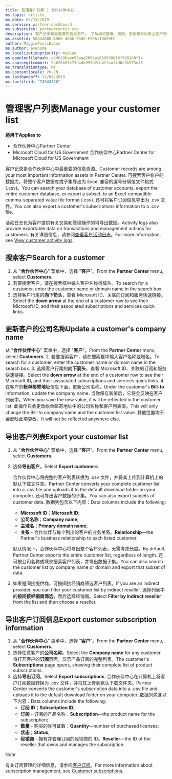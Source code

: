 ```yaml
---
title: 管理客户列表 | 合作伙伴中心
ms.topic: article
ms.date: 03/15/2019
ms.service: partner-dashboard
ms.subservice: partnercenter-csp
description: 客户记录是最重要的信息资产。 了解如何查看、搜索、更新和导出有关客户列表的信息。
ms.assetid: 58444AB8-AD6E-4686-9D4E-F9FA110A99FC
author: MaggiePucciEvans
ms.author: evansma
ms.localizationpriority: medium
ms.openlocfilehash: a5d6196aee964ad2b03a18699388f8f398169f14
ms.sourcegitcommit: 9a628b8fc73d4db995b7cb42faaf4d6c3b573e45
ms.translationtype: MT
ms.contentlocale: zh-CN
ms.lasthandoff: 12/09/2019
ms.locfileid: "74943430"
---
```

# <a name="manage-your-customer-list"></a><span data-ttu-id="549f0-104">管理客户列表</span><span class="sxs-lookup"><span data-stu-id="549f0-104">Manage your customer list</span></span>

<span data-ttu-id="549f0-105">**适用于**</span><span class="sxs-lookup"><span data-stu-id="549f0-105">**Applies to**</span></span>

-  <span data-ttu-id="549f0-106">合作伙伴中心</span><span class="sxs-lookup"><span data-stu-id="549f0-106">Partner Center</span></span>
-  <span data-ttu-id="549f0-107">Microsoft Cloud for US Government 合作伙伴中心</span><span class="sxs-lookup"><span data-stu-id="549f0-107">Partner Center for Microsoft Cloud for US Government</span></span>


<span data-ttu-id="549f0-108">客户记录是合作伙伴中心中最重要的信息资源。</span><span class="sxs-lookup"><span data-stu-id="549f0-108">Customer records are among your most important information assets in Partner Center.</span></span> <span data-ttu-id="549f0-109">可搜索客户帐户的数据库，将整个客户数据库或子集导出为 Excel 兼容的逗号分隔值文件格式 (.csv)。</span><span class="sxs-lookup"><span data-stu-id="549f0-109">You can search your database of customer accounts, export the entire customer database, or export a subset, to an Excel-compatible comma-separated value file format (.csv).</span></span> <span data-ttu-id="549f0-110">还可将客户订阅信息导出为 .csv 文件。</span><span class="sxs-lookup"><span data-stu-id="549f0-110">You can also export a customer's subscriptions information to a .csv file.</span></span>

<span data-ttu-id="549f0-111">活动日志也为客户提供有关交易和管理操作的可导出数据。</span><span class="sxs-lookup"><span data-stu-id="549f0-111">Activity logs also provide exportable data on transactions and management actions for customers.</span></span> <span data-ttu-id="549f0-112">有关详细信息，请参阅[查看客户活动日志](activity-logs.md)。</span><span class="sxs-lookup"><span data-stu-id="549f0-112">For more information, see [View customer activity logs](activity-logs.md).</span></span>


## <a name="search-for-a-customer"></a><span data-ttu-id="549f0-113">搜索客户</span><span class="sxs-lookup"><span data-stu-id="549f0-113">Search for a customer</span></span>

1.  <span data-ttu-id="549f0-114">从 "**合作伙伴中心**" 菜单中，选择 "**客户**"。</span><span class="sxs-lookup"><span data-stu-id="549f0-114">From the **Partner Center** menu, select **Customers**.</span></span>
2.  <span data-ttu-id="549f0-115">若要搜索客户，请在搜索框中输入客户名称或域名。</span><span class="sxs-lookup"><span data-stu-id="549f0-115">To search for a customer, enter the customer name or domain name in the search box.</span></span>
3.  <span data-ttu-id="549f0-116">选择客户行尾的**向下箭头**，查看 Microsoft ID、关联的订阅和服务快速链接。</span><span class="sxs-lookup"><span data-stu-id="549f0-116">Select the **down arrow** at the end of a customer row to see their Microsoft ID, and their associated subscriptions and services quick links.</span></span>

## <a name="update-a-customers-company-name"></a><span data-ttu-id="549f0-117">更新客户的公司名称</span><span class="sxs-lookup"><span data-stu-id="549f0-117">Update a customer's company name</span></span>

<span data-ttu-id="549f0-118">从 "**合作伙伴中心**" 菜单中，选择 "**客户**"。</span><span class="sxs-lookup"><span data-stu-id="549f0-118">From the **Partner Center** menu, select **Customers**.</span></span>
2.  <span data-ttu-id="549f0-119">若要搜索客户，请在搜索框中输入客户名称或域名。</span><span class="sxs-lookup"><span data-stu-id="549f0-119">To search for a customer, enter the customer name or domain name in the search box.</span></span>
3.  <span data-ttu-id="549f0-120">选择客户行尾的**向下箭头**，查看 Microsoft ID、关联的订阅和服务快速链接。</span><span class="sxs-lookup"><span data-stu-id="549f0-120">Select the **down arrow** at the end of a customer row to see their Microsoft ID, and their associated subscriptions and services quick links.</span></span>
4.  <span data-ttu-id="549f0-121">在客户的**帐单邮寄地址**信息下面，更新公司名称。</span><span class="sxs-lookup"><span data-stu-id="549f0-121">Under the customer's **Bill-to** information, update the company name.</span></span> <span data-ttu-id="549f0-122">当你保存新值后，它将会反映在客户列表中。</span><span class="sxs-lookup"><span data-stu-id="549f0-122">When you save the new value, it will be reflected in the customer list.</span></span> <span data-ttu-id="549f0-123">此操作只会更改帐单邮寄地址中的公司名称和客户列表值。</span><span class="sxs-lookup"><span data-stu-id="549f0-123">This will only change the Bill-to company name and the customer list value.</span></span> <span data-ttu-id="549f0-124">其他位置均不会反映此项更改。</span><span class="sxs-lookup"><span data-stu-id="549f0-124">It will not be reflected anywhere else.</span></span>

## <a name="export-your-customer-list"></a><span data-ttu-id="549f0-125">导出客户列表</span><span class="sxs-lookup"><span data-stu-id="549f0-125">Export your customer list</span></span>

1.  <span data-ttu-id="549f0-126">从 "**合作伙伴中心**" 菜单中，选择 "**客户**"。</span><span class="sxs-lookup"><span data-stu-id="549f0-126">From the **Partner Center** menu, select **Customers**.</span></span>
2.  <span data-ttu-id="549f0-127">选择**导出客户**。</span><span class="sxs-lookup"><span data-stu-id="549f0-127">Select **Export customers**.</span></span>

    <span data-ttu-id="549f0-128">合作伙伴中心将完整的客户列表转换为 .csv 文件，并将其上传到计算机上的默认下载文件夹。</span><span class="sxs-lookup"><span data-stu-id="549f0-128">Partner Center converts your complete customer list into a .csv file and uploads it to the default download folder on your computer.</span></span> <span data-ttu-id="549f0-129">还可导出客户数据的子集。</span><span class="sxs-lookup"><span data-stu-id="549f0-129">You can also export subsets of customer data.</span></span> <span data-ttu-id="549f0-130">数据列包含以下内容：</span><span class="sxs-lookup"><span data-stu-id="549f0-130">Data columns include the following:</span></span>

    -   <span data-ttu-id="549f0-131">**Microsoft ID**；</span><span class="sxs-lookup"><span data-stu-id="549f0-131">**Microsoft ID**;</span></span>
    -   <span data-ttu-id="549f0-132">**公司名称**；</span><span class="sxs-lookup"><span data-stu-id="549f0-132">**Company name**;</span></span>
    -   <span data-ttu-id="549f0-133">**主域名**；</span><span class="sxs-lookup"><span data-stu-id="549f0-133">**Primary domain name**;</span></span>
    -   <span data-ttu-id="549f0-134">**关系** - 合作伙伴与每个列出的客户的业务关系。</span><span class="sxs-lookup"><span data-stu-id="549f0-134">**Relationship**—the Partner's business relationship to each listed customer.</span></span>

    <span data-ttu-id="549f0-135">默认情况下，合作伙伴中心将导出整个客户列表，无需考虑长度。</span><span class="sxs-lookup"><span data-stu-id="549f0-135">By default, Partner Center exports the entire customer list, regardless of length.</span></span> <span data-ttu-id="549f0-136">还可按公司名称或域来搜索客户列表，并导出数据子集。</span><span class="sxs-lookup"><span data-stu-id="549f0-136">You can also search the customer list by company name or domain and export that subset of data.</span></span>

3.  <span data-ttu-id="549f0-137">如果是间接提供商，可按间接经销商筛选客户列表。</span><span class="sxs-lookup"><span data-stu-id="549f0-137">If you are an indirect provider, you can filter your customer list by indirect reseller.</span></span> <span data-ttu-id="549f0-138">选择列表中的**按间接经销商筛选**，然后选择经销商。</span><span class="sxs-lookup"><span data-stu-id="549f0-138">Select **Filter by indirect reseller** from the list and then choose a reseller.</span></span>


## <a name="export-customer-subscription-information"></a><span data-ttu-id="549f0-139">导出客户订阅信息</span><span class="sxs-lookup"><span data-stu-id="549f0-139">Export customer subscription information</span></span>

1.  <span data-ttu-id="549f0-140">从 "**合作伙伴中心**" 菜单中，选择 "**客户**"。</span><span class="sxs-lookup"><span data-stu-id="549f0-140">From the **Partner Center** menu, select **Customers**.</span></span>
2.  <span data-ttu-id="549f0-141">选择任意客户的**公司名称**。</span><span class="sxs-lookup"><span data-stu-id="549f0-141">Select the **Company name** for any customer.</span></span> <span data-ttu-id="549f0-142">将打开客户的**订阅**页面，显示产品订阅的完整列表。</span><span class="sxs-lookup"><span data-stu-id="549f0-142">The customer's **Subscriptions** page opens, showing their complete list of product subscriptions.</span></span>
3.  <span data-ttu-id="549f0-143">选择**导出订阅**。</span><span class="sxs-lookup"><span data-stu-id="549f0-143">Select **Export subscriptions**.</span></span> <span data-ttu-id="549f0-144">合作伙伴中心在计算机上将客户订阅数据转换为 .csv 文件，并将其上传到默认下载文件夹。</span><span class="sxs-lookup"><span data-stu-id="549f0-144">Partner Center converts the customer's subscription data into a .csv file and uploads it to the default download folder on your computer.</span></span> <span data-ttu-id="549f0-145">数据列包含以下内容：</span><span class="sxs-lookup"><span data-stu-id="549f0-145">Data columns include the following:</span></span>
    -   <span data-ttu-id="549f0-146">**订阅 ID**；</span><span class="sxs-lookup"><span data-stu-id="549f0-146">**Subscription ID**;</span></span>
    -   <span data-ttu-id="549f0-147">**订阅** - 订阅的产品名称；</span><span class="sxs-lookup"><span data-stu-id="549f0-147">**Subscription**—the product name for the subscription;</span></span>
    -   <span data-ttu-id="549f0-148">**数量** - 购买的许可证数；</span><span class="sxs-lookup"><span data-stu-id="549f0-148">**Quantity**—number of purchased licenses;</span></span>
    -   <span data-ttu-id="549f0-149">**状态**；</span><span class="sxs-lookup"><span data-stu-id="549f0-149">**Status**;</span></span>
    -   <span data-ttu-id="549f0-150">**经销商** - 拥有并管理订阅的经销商的 ID。</span><span class="sxs-lookup"><span data-stu-id="549f0-150">**Reseller**—the ID of the reseller that owns and manages the subscription.</span></span>

> [!NOTE]  
> <span data-ttu-id="549f0-151">有关订阅管理的详细信息，请参阅[客户订阅](customer-subscriptions.md)。</span><span class="sxs-lookup"><span data-stu-id="549f0-151">For more information about subscription management, see [Customer subscriptions](customer-subscriptions.md).</span></span>

     

 

 



